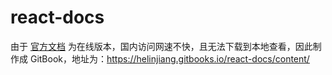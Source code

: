 # react-docs
由于 [官方文档](https://facebook.github.io/react/docs/getting-started.html) 为在线版本，国内访问网速不快，且无法下载到本地查看，因此制作成 GitBook，地址为：https://helinjiang.gitbooks.io/react-docs/content/
